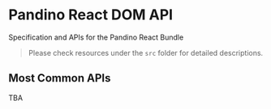 # Pandino React DOM API

Specification and APIs for the Pandino React Bundle

> Please check resources under the `src` folder for detailed descriptions.

## Most Common APIs

TBA
